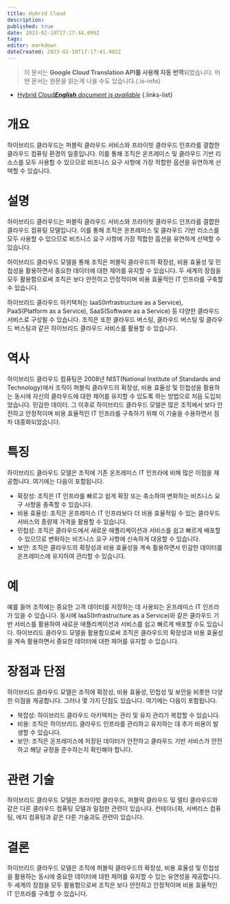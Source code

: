 ```yaml
---
title: Hybrid Cloud
description: 
published: true
date: 2023-02-10T17:17:44.099Z
tags: 
editor: markdown
dateCreated: 2023-02-10T17:17:41.902Z
---
```


> 이 문서는 **Google Cloud Translation API를 사용해 자동 번역**되었습니다.
어떤 문서는 원문을 읽는게 나을 수도 있습니다.{.is-info}



- [Hybrid Cloud***English** document is available*](/en/Knowledge-base/Dictionary/hybrid-cloud)
{.links-list}


# 개요
하이브리드 클라우드는 퍼블릭 클라우드 서비스와 프라이빗 클라우드 인프라를 결합한 클라우드 컴퓨팅 환경의 일종입니다. 이를 통해 조직은 온프레미스 및 클라우드 기반 리소스를 모두 사용할 수 있으므로 비즈니스 요구 사항에 가장 적합한 옵션을 유연하게 선택할 수 있습니다.

# 설명
하이브리드 클라우드는 퍼블릭 클라우드 서비스와 프라이빗 클라우드 인프라를 결합한 클라우드 컴퓨팅 모델입니다. 이를 통해 조직은 온프레미스 및 클라우드 기반 리소스를 모두 사용할 수 있으므로 비즈니스 요구 사항에 가장 적합한 옵션을 유연하게 선택할 수 있습니다.

하이브리드 클라우드 모델을 통해 조직은 퍼블릭 클라우드의 확장성, 비용 효율성 및 민첩성을 활용하면서 중요한 데이터에 대한 제어를 유지할 수 있습니다. 두 세계의 장점을 모두 활용함으로써 조직은 보다 안전하고 안정적이며 비용 효율적인 IT 인프라를 구축할 수 있습니다.

하이브리드 클라우드 아키텍처는 IaaS(Infrastructure as a Service), PaaS(Platform as a Service), SaaS(Software as a Service) 등 다양한 클라우드 서비스로 구성될 수 있습니다. 조직은 또한 클라우드 버스팅, 클라우드 버스팅 및 클라우드 버스팅과 같은 하이브리드 클라우드 서비스를 활용할 수 있습니다.

# 역사
하이브리드 클라우드 컴퓨팅은 2008년 NIST(National Institute of Standards and Technology)에서 조직이 퍼블릭 클라우드의 확장성, 비용 효율성 및 민첩성을 활용하는 동시에 자신의 클라우드에 대한 제어를 유지할 수 있도록 하는 방법으로 처음 도입되었습니다. 민감한 데이터. 그 이후로 하이브리드 클라우드 모델은 많은 조직에서 보다 안전하고 안정적이며 비용 효율적인 IT 인프라를 구축하기 위해 이 기술을 수용하면서 점차 대중화되었습니다.

# 특징
하이브리드 클라우드 모델은 조직에 기존 온프레미스 IT 인프라에 비해 많은 이점을 제공합니다. 여기에는 다음이 포함됩니다.

- 확장성: 조직은 IT 인프라를 빠르고 쉽게 확장 또는 축소하여 변화하는 비즈니스 요구 사항을 충족할 수 있습니다.
- 비용 효율성: 조직은 온프레미스 IT 인프라보다 더 비용 효율적일 수 있는 클라우드 서비스의 종량제 가격을 활용할 수 있습니다.
- 민첩성: 조직은 클라우드에서 새로운 애플리케이션과 서비스를 쉽고 빠르게 배포할 수 있으므로 변화하는 비즈니스 요구 사항에 신속하게 대응할 수 있습니다.
- 보안: 조직은 클라우드의 확장성과 비용 효율성을 계속 활용하면서 민감한 데이터를 온프레미스에 유지하여 관리할 수 있습니다.

# 예
예를 들어 조직에는 중요한 고객 데이터를 저장하는 데 사용되는 온프레미스 IT 인프라가 있을 수 있습니다. 동시에 IaaS(Infrastructure as a Service)와 같은 클라우드 기반 서비스를 활용하여 새로운 애플리케이션과 서비스를 쉽고 빠르게 배포할 수도 있습니다. 하이브리드 클라우드 모델을 활용함으로써 조직은 클라우드의 확장성과 비용 효율성을 계속 활용하면서 중요한 데이터에 대한 제어를 유지할 수 있습니다.

# 장점과 단점
하이브리드 클라우드 모델은 조직에 확장성, 비용 효율성, 민첩성 및 보안을 비롯한 다양한 이점을 제공합니다. 그러나 몇 가지 단점도 있습니다. 여기에는 다음이 포함됩니다.

- 복잡성: 하이브리드 클라우드 아키텍처는 관리 및 유지 관리가 복잡할 수 있습니다.
- 비용: 조직은 하이브리드 클라우드 인프라를 관리하고 유지하는 데 추가 비용이 발생할 수 있습니다.
- 보안: 조직은 온프레미스에 저장된 데이터가 안전하고 클라우드 기반 서비스가 안전하고 해당 규정을 준수하는지 확인해야 합니다.

# 관련 기술
하이브리드 클라우드 모델은 프라이빗 클라우드, 퍼블릭 클라우드 및 멀티 클라우드와 같은 다른 클라우드 컴퓨팅 모델과 밀접한 관련이 있습니다. 컨테이너화, 서버리스 컴퓨팅, 에지 컴퓨팅과 같은 다른 기술과도 관련이 있습니다.

# 결론
하이브리드 클라우드 모델은 조직에 퍼블릭 클라우드의 확장성, 비용 효율성 및 민첩성을 활용하는 동시에 중요한 데이터에 대한 제어를 유지할 수 있는 유연성을 제공합니다. 두 세계의 장점을 모두 활용함으로써 조직은 보다 안전하고 안정적이며 비용 효율적인 IT 인프라를 구축할 수 있습니다.